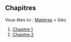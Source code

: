 ## Chapitres
Vous êtes ici : [Matières](../) > Géo

1. [Chapitre 1](https://pinokiooo.github.io/cours/Géo/Chapitre%201/)
2. [Chapitre 2](https://pinokiooo.github.io/cours/Géo/Chapitre%202/)
